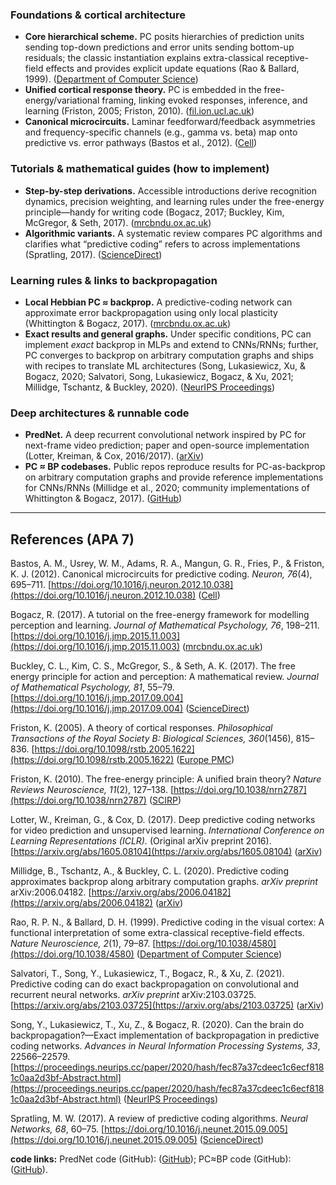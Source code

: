 ### Foundations & cortical architecture

* **Core hierarchical scheme.** PC posits hierarchies of prediction units sending top-down predictions and error units sending bottom-up residuals; the classic instantiation explains extra-classical receptive-field effects and provides explicit update equations (Rao & Ballard, 1999). ([Department of Computer Science][1])
* **Unified cortical response theory.** PC is embedded in the free-energy/variational framing, linking evoked responses, inference, and learning (Friston, 2005; Friston, 2010). ([fil.ion.ucl.ac.uk][2])
* **Canonical microcircuits.** Laminar feedforward/feedback asymmetries and frequency-specific channels (e.g., gamma vs. beta) map onto predictive vs. error pathways (Bastos et al., 2012). ([Cell][3])

### Tutorials & mathematical guides (how to implement)

* **Step-by-step derivations.** Accessible introductions derive recognition dynamics, precision weighting, and learning rules under the free-energy principle—handy for writing code (Bogacz, 2017; Buckley, Kim, McGregor, & Seth, 2017). ([mrcbndu.ox.ac.uk][4])
* **Algorithmic variants.** A systematic review compares PC algorithms and clarifies what “predictive coding” refers to across implementations (Spratling, 2017). ([ScienceDirect][5])

### Learning rules & links to backpropagation

* **Local Hebbian PC ≈ backprop.** A predictive-coding network can approximate error backpropagation using only local plasticity (Whittington & Bogacz, 2017). ([mrcbndu.ox.ac.uk][6])
* **Exact results and general graphs.** Under specific conditions, PC can implement *exact* backprop in MLPs and extend to CNNs/RNNs; further, PC converges to backprop on arbitrary computation graphs and ships with recipes to translate ML architectures (Song, Lukasiewicz, Xu, & Bogacz, 2020; Salvatori, Song, Lukasiewicz, Bogacz, & Xu, 2021; Millidge, Tschantz, & Buckley, 2020). ([NeurIPS Proceedings][7])

### Deep architectures & runnable code

* **PredNet.** A deep recurrent convolutional network inspired by PC for next-frame video prediction; paper and open-source implementation (Lotter, Kreiman, & Cox, 2016/2017). ([arXiv][8])
* **PC ≈ BP codebases.** Public repos reproduce results for PC-as-backprop on arbitrary computation graphs and provide reference implementations for CNNs/RNNs (Millidge et al., 2020; community implementations of Whittington & Bogacz, 2017). ([GitHub][9])

---

## References (APA 7)

Bastos, A. M., Usrey, W. M., Adams, R. A., Mangun, G. R., Fries, P., & Friston, K. J. (2012). Canonical microcircuits for predictive coding. *Neuron, 76*(4), 695–711. [https://doi.org/10.1016/j.neuron.2012.10.038](https://doi.org/10.1016/j.neuron.2012.10.038) ([Cell][3])

Bogacz, R. (2017). A tutorial on the free-energy framework for modelling perception and learning. *Journal of Mathematical Psychology, 76*, 198–211. [https://doi.org/10.1016/j.jmp.2015.11.003](https://doi.org/10.1016/j.jmp.2015.11.003) ([mrcbndu.ox.ac.uk][4])

Buckley, C. L., Kim, C. S., McGregor, S., & Seth, A. K. (2017). The free energy principle for action and perception: A mathematical review. *Journal of Mathematical Psychology, 81*, 55–79. [https://doi.org/10.1016/j.jmp.2017.09.004](https://doi.org/10.1016/j.jmp.2017.09.004) ([ScienceDirect][10])

Friston, K. (2005). A theory of cortical responses. *Philosophical Transactions of the Royal Society B: Biological Sciences, 360*(1456), 815–836. [https://doi.org/10.1098/rstb.2005.1622](https://doi.org/10.1098/rstb.2005.1622) ([Europe PMC][11])

Friston, K. (2010). The free-energy principle: A unified brain theory? *Nature Reviews Neuroscience, 11*(2), 127–138. [https://doi.org/10.1038/nrn2787](https://doi.org/10.1038/nrn2787) ([SCIRP][12])

Lotter, W., Kreiman, G., & Cox, D. (2017). Deep predictive coding networks for video prediction and unsupervised learning. *International Conference on Learning Representations (ICLR).* (Original arXiv preprint 2016). [https://arxiv.org/abs/1605.08104](https://arxiv.org/abs/1605.08104) ([arXiv][8])

Millidge, B., Tschantz, A., & Buckley, C. L. (2020). Predictive coding approximates backprop along arbitrary computation graphs. *arXiv preprint* arXiv:2006.04182. [https://arxiv.org/abs/2006.04182](https://arxiv.org/abs/2006.04182) ([arXiv][13])

Rao, R. P. N., & Ballard, D. H. (1999). Predictive coding in the visual cortex: A functional interpretation of some extra-classical receptive-field effects. *Nature Neuroscience, 2*(1), 79–87. [https://doi.org/10.1038/4580](https://doi.org/10.1038/4580) ([Department of Computer Science][1])

Salvatori, T., Song, Y., Lukasiewicz, T., Bogacz, R., & Xu, Z. (2021). Predictive coding can do exact backpropagation on convolutional and recurrent neural networks. *arXiv preprint* arXiv:2103.03725. [https://arxiv.org/abs/2103.03725](https://arxiv.org/abs/2103.03725) ([arXiv][14])

Song, Y., Lukasiewicz, T., Xu, Z., & Bogacz, R. (2020). Can the brain do backpropagation?—Exact implementation of backpropagation in predictive coding networks. *Advances in Neural Information Processing Systems, 33*, 22566–22579. [https://proceedings.neurips.cc/paper/2020/hash/fec87a37cdeec1c6ecf8181c0aa2d3bf-Abstract.html](https://proceedings.neurips.cc/paper/2020/hash/fec87a37cdeec1c6ecf8181c0aa2d3bf-Abstract.html) ([NeurIPS Proceedings][7])

Spratling, M. W. (2017). A review of predictive coding algorithms. *Neural Networks, 68*, 60–75. [https://doi.org/10.1016/j.neunet.2015.09.005](https://doi.org/10.1016/j.neunet.2015.09.005) ([ScienceDirect][5])

**code links:** PredNet code (GitHub): ([GitHub][15]); PC≈BP code (GitHub): ([GitHub][9]).

[1]: https://www.cs.utexas.edu/~dana/nn.pdf? "Predictive coding in the visual cortex: a functional interpretation of ..."
[2]: https://www.fil.ion.ucl.ac.uk/~karl/A%20theory%20of%20cortical%20responses.pdf? "A theory of cortical responses"
[3]: https://www.cell.com/neuron/fulltext/S0896-6273%2812%2900959-2? "Canonical Microcircuits for Predictive Coding: Neuron"
[4]: https://www.mrcbndu.ox.ac.uk/sites/default/files/pdf_files/Bogacz%202017_J%20Math%20Psychol.pdf? "A tutorial on the free-energy framework for modelling perception and ..."
[5]: https://www.sciencedirect.com/science/article/pii/S027826261530035X? "A review of predictive coding algorithms - ScienceDirect"
[6]: https://www.mrcbndu.ox.ac.uk/sites/default/files/pdf_files/Whittington%20Bogacz%202017_Neural%20Comput.pdf? "An Approximation of the Error Backpropagation Algorithm in a Predictive ..."
[7]: https://proceedings.neurips.cc/paper/2020/hash/fec87a37cdeec1c6ecf8181c0aa2d3bf-Abstract.html? "Can the Brain Do Backpropagation? --- Exact Implementation of ... - NeurIPS"
[8]: https://arxiv.org/abs/1605.08104? "Deep Predictive Coding Networks for Video Prediction and Unsupervised Learning"
[9]: https://github.com/BerenMillidge/PredictiveCodingBackprop? "Code for the paper \"Predictive Coding Approximates Backprop ... - GitHub"
[10]: https://www.sciencedirect.com/science/article/pii/S0022249617300962? "The free energy principle for action and perception: A mathematical review"
[11]: https://europepmc.org/abstract/MED/15937014? "A theory of cortical responses. - Abstract - Europe PMC"
[12]: https://www.scirp.org/reference/referencespapers?referenceid=2539689& "Friston, K. (2005) A Theory of Cortical Responses. Philosophical ..."
[13]: https://arxiv.org/abs/2006.04182? "Predictive Coding Approximates Backprop along Arbitrary Computation Graphs"
[14]: https://arxiv.org/abs/2103.03725? "Predictive Coding Can Do Exact Backpropagation on Convolutional and Recurrent Neural Networks"
[15]: https://github.com/coxlab/prednet? "GitHub - coxlab/prednet: Code and models accompanying \"Deep Predictive ..."
